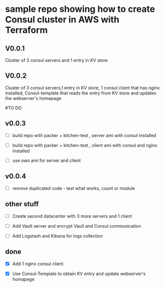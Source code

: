 # sample repo showing how to create Consul cluster in AWS with Terraform

## V0.0.1
Cluster of 3 consul servers and 1 entry in KV store
## V0.0.2
Cluster of 3 consul servers,1 entry in KV store, 1 consul client that has nginx installed, Consul-template that reads the entry from KV store and updates the webserver's homepage





#TO DO
## v0.0.3
- [ ] build repo with packer + kitchen-test , server ami with consul installed

- [ ] build repo with packer + kitchen-test , client ami with consul and nginx installed

- [ ] use own ami for server and client

## v0.0.4
- [ ] remove duplicated code - test what works, count or module

## other stuff
- [ ] Create second datacenter with 3 more servers and 1 client

- [ ] Add Vault server and encrypt Vault and Consul communication

- [ ] Add Logstash and Kibana for logs collection

## done
- [x] Add 1 nginx consul client

- [x] Use Consul-Template to obtain KV entry and update webserver's homapege

